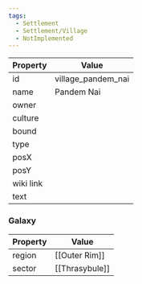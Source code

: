 ```yaml
---
tags:
  - Settlement
  - Settlement/Village
  - NotImplemented
---
```


| Property  | Value              |
| --------- | ------------------ |
| id        | village_pandem_nai |
| name      | Pandem Nai         |
| owner     |                    |
| culture   |                    |
| bound     |                    |
| type      |                    |
| posX      |                    |
| posY      |                    |
| wiki link |                    |
| text      |                    |

### Galaxy
| Property | Value          |
| -------- | -------------- |
| region   | [[Outer Rim]]  |
| sector   | [[Thrasybule]] |
